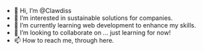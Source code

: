 - 👋 Hi, I’m @Clawdiss
- 👀 I’m interested in sustainable solutions for companies.
- 🌱 I’m currently learning web development to enhance my skills.
- 💞️ I’m looking to collaborate on ... just learning for now!
- 📫 How to reach me, through here. 

<!---
Clawdiss/Clawdiss is a ✨ special ✨ repository because its `README.md` (this file) appears on your GitHub profile.
You can click the Preview link to take a look at your changes.
--->
